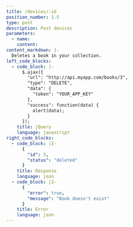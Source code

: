 ```yaml
---
title: /devices/:id
position_number: 1.5
type: post
description: Post devices
parameters:
  - name:
    content:
content_markdown: |-
  Deletes a book in your collection.
left_code_blocks:
  - code_block: |-
      $.ajax({
        "url": "http://api.myapp.com/books/3",
        "type": "DELETE",
        "data": {
          "token": "YOUR_APP_KEY"
        },
        "success": function(data) {
          alert(data);
        }
      });
    title: jQuery
    language: javascript
right_code_blocks:
  - code_block: |2-
      {
        "id": 3,
        "status": "deleted"
      }
    title: Response
    language: json
  - code_block: |2-
      {
        "error": true,
        "message": "Book doesn't exist"
      }
    title: Error
    language: json
---
```



